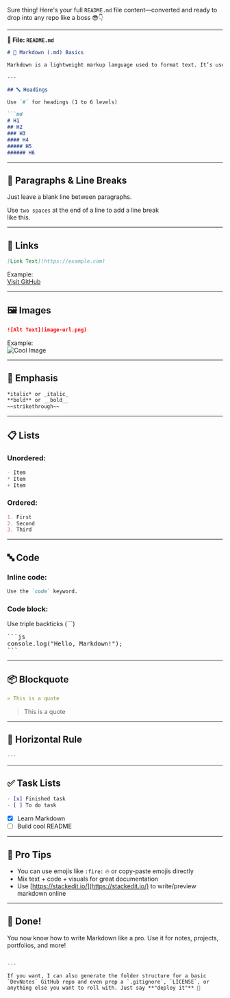 Sure thing! Here's your full `README.md` file content—converted and ready to drop into any repo like a boss 😎👇

---

**📁 File: `README.md`**

```markdown
# 📝 Markdown (.md) Basics

Markdown is a lightweight markup language used to format text. It’s used in README files, docs, blogs, and more. Below are the most common things you'll use.

---

## 🔤 Headings

Use `#` for headings (1 to 6 levels)

```md
# H1
## H2
### H3
#### H4
##### H5
###### H6
```

---

## 📄 Paragraphs & Line Breaks

Just leave a blank line between paragraphs.

Use `two spaces` at the end of a line to add a line break  
like this.

---

## 🔗 Links

```md
[Link Text](https://example.com)
```

Example:  
[Visit GitHub](https://github.com)

---

## 🖼️ Images

```md
![Alt Text](image-url.png)
```

Example:  
![Cool Image](https://via.placeholder.com/150)

---

## 💪 Emphasis

```md
*italic* or _italic_  
**bold** or __bold__  
~~strikethrough~~
```

---

## 📋 Lists

### Unordered:
```md
- Item
* Item
+ Item
```

### Ordered:
```md
1. First
2. Second
3. Third
```

---

## 🔤 Code

### Inline code:
```md
Use the `code` keyword.
```

### Code block:
Use triple backticks (```)

<pre>
```js
console.log("Hello, Markdown!");
```
</pre>

---

## 📦 Blockquote

```md
> This is a quote
```

> This is a quote

---

## 📌 Horizontal Rule

```md
---
```

---

## ✅ Task Lists

```md
- [x] Finished task
- [ ] To do task
```

- [x] Learn Markdown  
- [ ] Build cool README

---

## 🧠 Pro Tips

- You can use emojis like `:fire:` 🔥 or copy-paste emojis directly
- Mix text + code + visuals for great documentation
- Use [https://stackedit.io/](https://stackedit.io/) to write/preview markdown online

---

## 🏁 Done!

You now know how to write Markdown like a pro. Use it for notes, projects, portfolios, and more!
```

---

If you want, I can also generate the folder structure for a basic `DevNotes` GitHub repo and even prep a `.gitignore`, `LICENSE`, or anything else you want to roll with. Just say **"deploy it"** 🚀